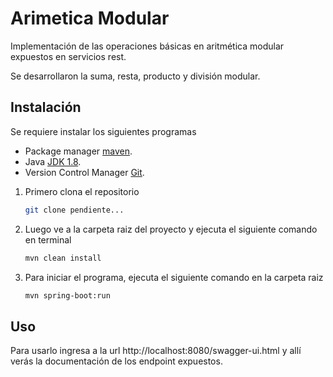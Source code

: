 # Arimetica Modular

Implementación de las operaciones básicas en aritmética modular expuestos en servicios rest.

Se desarrollaron la suma, resta, producto y división modular.

## Instalación

Se requiere instalar los siguientes programas
* Package manager [maven](https://maven.apache.org/download.cgi).
* Java [JDK 1.8](https://www.oracle.com/co/java/technologies/javase/javase8-archive-downloads.html).
* Version Control Manager [Git](https://git-scm.com/downloads).

1. Primero clona el repositorio
   ```bash
   git clone pendiente...
   ```
2. Luego ve a la carpeta raiz del proyecto y ejecuta el siguiente comando en terminal
   ```bash
   mvn clean install
   ```
3. Para iniciar el programa, ejecuta el siguiente comando en la carpeta raiz 
   ```bash
   mvn spring-boot:run
   ```

## Uso
Para usarlo ingresa a la url http://localhost:8080/swagger-ui.html y allí verás la documentación de los endpoint expuestos.
